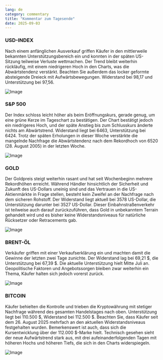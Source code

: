 ```yaml
---
lang: de
category: commentary
title: "Kommentar zum Tagesende"
date: 2025-09-03
---
```


### USD-INDEX

Nach einem anfänglichen Ausverkauf griffen Käufer in den mittlerweile bekannten Unterstützungsbereich ein und konnten in der späten US-Sitzung teilweise Verluste wettmachen. Der Trend bleibt weiterhin rückläufig, mit einem niedrigeren Hoch in den Charts, was die Abwärtstendenz verstärkt. Beachten Sie außerdem das locker geformte absteigende Dreieck mit Aufwärtsbewegungen. Widerstand bei 98,17 und Unterstützung bei 97,56.

![Image](https://markleighedu.github.io/img/Sep-2025/03-Sep-2025/usdindex.jpg)

### S&P 500

Der Index schloss leicht höher als beim Eröffnungskurs, gerade genug, um eine grüne Kerze im Tageschart zu bestätigen. Der Chart bestätigt jedoch ein niedrigeres Hoch, und der späte Anstieg bis zum Schlusskurs änderte nichts am Abwärtstrend. Widerstand liegt bei 6463, Unterstützung bei 6424. Trotz der späten Erholungen in dieser Woche verstärkte die mangelnde Nachfrage die Abwärtstendenz nach dem Rekordhoch von 6520 (28. August 2005) in der letzten Woche.

![Image](https://markleighedu.github.io/img/Sep-2025/03-Sep-2025/sp500.jpg)

### GOLD

Der Goldpreis steigt weiterhin rasant und hat seit Wochenbeginn mehrere Rekordhöhen erreicht. Während Händler hinsichtlich der Sicherheit und Zukunft des US-Dollars uneinig sind und das Vertrauen in die US-Aktienmärkte in Frage stellen, besteht kein Zweifel an der Nachfrage nach dem sicheren Rohstoff. Der Widerstand liegt aktuell bei 3578 US-Dollar, die Unterstützung darunter bei 3527 US-Dollar. Dieser Einbahnstraßenverkehr ist teilweise auch darauf zurückzuführen, dass Gold in unbekanntem Terrain gehandelt wird und es bisher keine Widerstandsniveaus für natürliche Rücksetzer oder Retracements gab.

![Image](https://markleighedu.github.io/img/Sep-2025/03-Sep-2025/gold.jpg)

### BRENT-ÖL

Verkäufer griffen mit einer Verkaufserklärung ein und machten damit die Gewinne der letzten zwei Tage zunichte. Der Widerstand lag bei 69,21 $, die Unterstützung bei 67,39 $. Die aktuelle Unterstützung hielt Mitte Juli an. Geopolitische Faktoren und Angebotssorgen bleiben zwar weiterhin ein Thema, Käufer halten sich jedoch vorerst zurück.

![Image](https://markleighedu.github.io/img/Sep-2025/03-Sep-2025/brentoil.jpg)

### BITCOIN

Käufer behielten die Kontrolle und trieben die Kryptowährung mit stetiger Nachfrage während des gesamten Handelstages nach oben. Unterstützung liegt bei 110.500 $, Widerstand bei 112.500 $. Beachten Sie, dass Käufer seit dem 26. August 2025 mehrfach an den aktuellen Widerstandsniveaus festgehalten wurden. Bemerkenswert ist auch, dass sich die Kursentwicklung über der 112.000 $-Marke hielt. Technisch gesehen sieht der neue Aufwärtstrend stark aus, mit drei aufeinanderfolgenden Tagen mit höheren Hochs und höheren Tiefs, die sich in den Charts widerspiegeln.

![Image](https://markleighedu.github.io/img/Sep-2025/03-Sep-2025/bitcoin.jpg)

